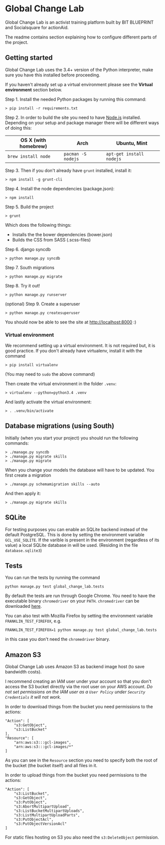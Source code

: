 Global Change Lab
=================
Global Change Lab is an activist training platform built by BIT BLUEPRINT and
Socialsquare for actionAid.

The readme contains section explaining how to configure different parts of the
project.

Getting started
---------------

Global Change Lab uses the 3.4+ version of the Python interpreter, make sure you have this installed before proceeding.

If you haven't already set up a virtual environment please see the
**Virtual environment** section below.

Step 1. Install the needed Python packages by running this command:

    > pip install -r requirements.txt

Step 2. In order to build the site you need to have
[Node.js](http://nodejs.org/) installed. Depending on your setup and package
manager there will be different ways of doing this:

| OS X (with homebrew) | Arch               | Ubuntu, Mint             |
| -------------------- | ------------------ | ------------------------ |
| `brew install node`  | `pacman -S nodejs` | `apt-get install nodejs` |

Step 3. Then if you don't already have `grunt` installed, install it:

    > npm install -g grunt-cli

Step 4. Install the node dependencies (package.json):

    > npm install

Step 5. Build the project

    > grunt

Which does the following things:

* Installs the the bower dependencies (bower.json)
* Builds the CSS from SASS (.scss-files)

Step 6. django syncdb

    > python manage.py syncdb

Step 7. South migrations

    > python manage.py migrate

Step 8. Try it out!

    > python manage.py runserver
    
(optional) Step 9. Create a superuser

    > python manage.py createsuperuser

You should now be able to see the site at <http://localhost:8000> :)

### Virtual environment
We recommend setting up a virtual environment. It is not required but, it is
good practice.
If you don't already have virtualenv, install it with the command

    > pip install virtualenv

(You may need to `sudo` the above command)

Then create the virtual environment in the folder `.venv`:

    > virtualenv --python=python3.4 .venv

And lastly activate the virtual environment:

    > . .venv/bin/activate


Database migrations (using South)
---------------------------------
Initially (when you start your project) you should run the following commands:

    > ./manage.py syncdb
    > ./manage.py migrate skills
    > ./manage.py migrate

When you change your models the database will have to be updated.
You first create a migration

    > ./manage.py schemamigration skills --auto

And then apply it:

    > ./manage.py migrate skills

SQLite
------
For testing purposes you can enable an SQLite backend instead of the default
PostgreSQL. This is done by setting the environment variable `GCL_USE_SQLITE`.
If the varible is present in the environment (regardless of its value) a local
SQLite database in will be used. (Residing in the file `database.sqlite3`)

Tests
-----
You can run the tests by running the command

    python manage.py test global_change_lab.tests

By default the tests are run through Google Chrome.
You need to have the executable binary `chromedriver` on your `PATH`.
`chromedriver` can be downloaded [here](https://code.google.com/p/selenium/wiki/ChromeDriver).

You can also test with Mozilla Firefox by setting the environment variable
`FRANKLIN_TEST_FIREFOX`, e.g.

    FRANKLIN_TEST_FIREFOX=1 python manage.py test global_change_lab.tests

in this case you don't need the `chromedriver` binary.

Amazon S3
---------
Global Change Lab uses Amazon S3 as backend image host (to save bandwidth costs).

I recommend creating an IAM user under your account so that you don't access the
S3 bucket directly via the root user on your AWS account.
_Do not set permissions on the IAM user as a `User Policy` under `Security
Credentials` it will not work._

In order to download things from the bucket you need permissions to the actions:

    "Action": [
    	"s3:GetObject",
    	"s3:ListBucket"
    ],
    "Resource": [
    	"arn:aws:s3:::gcl-images",
    	"arn:aws:s3:::gcl-images/*"
    ]

As you can see in the `Resource` section you need to specify both the root of
the bucket (the bucket itself) and all files in it.

In order to upload things from the bucket you need permissions to the actions:

    "Action": [
    	"s3:ListBucket",
    	"s3:GetObject",
    	"s3:PutObject",
    	"s3:AbortMultipartUpload",
    	"s3:ListBucketMultipartUploads",
    	"s3:ListMultipartUploadParts",
    	"s3:PutObjectAcl",
    	"s3:PutObjectVersionAcl"
    ]

For static files hosting on S3 you also need the `s3:DeleteObject` permission.
